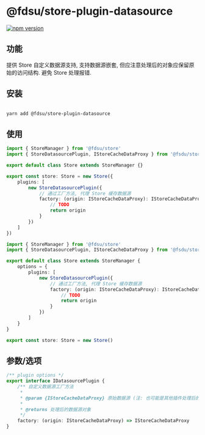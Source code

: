 # @fdsu/store-plugin-datasource

[![npm version](https://badge.fury.io/js/@fdsu/store-plugin-datasource.svg)](https://badge.fury.io/js/@fdsu/store-plugin-datasource)

## 功能

提供 Store 自定义数据源支持, 支持数据源嵌套, 但应注意处理后的对象应保留原始的访问结构. 避免 Store 处理报错.

## 安装

```bash

yarn add @fdsu/store-plugin-datasource

```

## 使用

<CodeGroup>
  <CodeGroupItem title="推荐">

```typescript
import { StoreManager } from '@fdsu/store'
import { StoreDatasourcePlugin, IStoreCacheDataProxy } from '@fsdu/store-plugin-datasource'

export default class Store extends StoreManager {}

export const store: Store = new Store({
    plugins: [
        new StoreDatasourcePlugin({
            // 通过工厂方法, 代理 Store 缓存数据源
            factory: (origin: IStoreCacheDataProxy): IStoreCacheDataProxy => {
                // TODO
                return origin
            }
        })
    ]
})
```

  </CodeGroupItem>
  <CodeGroupItem title="在 Class 中定义">

```typescript
import { StoreManager } from '@fdsu/store'
import { StoreDatasourcePlugin, IStoreCacheDataProxy } from '@fsdu/store-plugin-datasource'

export default class Store extends StoreManager {
    options = {
        plugins: [
            new StoreDatasourcePlugin({
                // 通过工厂方法, 代理 Store 缓存数据源
                factory: (origin: IStoreCacheDataProxy): IStoreCacheDataProxy => {
                    // TODO
                    return origin
                }
            })
        ]
    }
}

export const store: Store = new Store()
```

  </CodeGroupItem>
</CodeGroup>

## 参数/选项

```typescript
/** plugin options */
export interface IDatasourcePlugin {
    /** 自定义数据源工厂方法
     *
     * @param {IStoreCacheDataProxy} 原始数据源 (注: 也可能是其他插件处理后的 Proxy 对象)
     *
     * @returns 处理后的数据源对象
     */
    factory: (origin: IStoreCacheDataProxy) => IStoreCacheDataProxy
}
```
